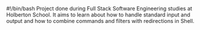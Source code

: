 #!/bin/bash
Project done during Full Stack Software Engineering studies at Holberton School. It aims to learn about how to handle standard input and output and how to combine commands and filters with redirections in Shell.
